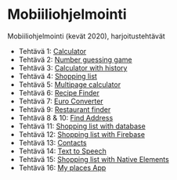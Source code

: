 # Mobiiliohjelmointi

Mobiiliohjelmointi (kevät 2020), harjoitustehtävät

- Tehtävä 1: [Calculator](/calculator/App.js)
- Tehtävä 2: [Number guessing game](/number_guessing_game/App.js)
- Tehtävä 3: [Calculator with history](/calculator_with_history/App.js)
- Tehtävä 4: [Shopping list](/shopping_list/App.js)
- Tehtävä 5: [Multipage calculator](/calculator_with_pages/App.js)
- Tehtävä 6: [Recipe Finder](/recipe_finder/App.js)
- Tehtävä 7: [Euro Converter](/euro_converter/App.js)
- Tehtävä 9: [Restaurant finder](/restaurant_finder/App.js)
- Tehtävä 8 & 10: [Find Address](/find_address_with_location/App.js)
- Tehtävä 11: [Shopping list with database](/shopping_list_with_database/App.js)
- Tehtävä 12: [Shopping list with Firebase](/shopping_list_with_firebase/App.js)
- Tehtävä 13: [Contacts](/contacts/App.js)
- Tehtävä 14: [Text to Speech](/text_to_speech/App.js)
- Tehtävä 15: [Shopping list with Native Elements](/shopping_list_with_ne/App.js)
- Tehtävä 16: [My places App](/my_places_app/App.js)